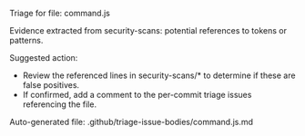 Triage for file: command.js

Evidence extracted from security-scans: potential references to tokens or patterns.

Suggested action:
- Review the referenced lines in security-scans/* to determine if these are false positives.
- If confirmed, add a comment to the per-commit triage issues referencing the file.

Auto-generated file: .github/triage-issue-bodies/command.js.md
